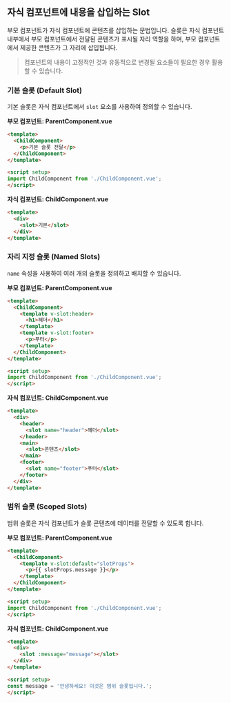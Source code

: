 ## 자식 컴포넌트에 내용을 삽입하는 Slot

부모 컴포넌트가 자식 컴포넌트에 콘텐츠를 삽입하는 문법입니다. 슬롯은 자식 컴포넌트 내부에서 부모 컴포넌트에서 전달된 콘텐츠가 표시될 자리 역할을 하며, 부모 컴포넌트에서 제공한 콘텐츠가 그 자리에 삽입됩니다.

> 컴포넌트의 내용이 고정적인 것과 유동적으로 변경될 요소들이 필요한 경우 활용할 수 있습니다.

### 기본 슬롯 (Default Slot)

기본 슬롯은 자식 컴포넌트에서 `slot` 요소를 사용하여 정의할 수 있습니다.

**부모 컴포넌트: ParentComponent.vue**

```html
<template>
  <ChildComponent>
    <p>기본 슬롯 전달</p>
  </ChildComponent>
</template>

<script setup>
import ChildComponent from './ChildComponent.vue';
</script>
```

**자식 컴포넌트: ChildComponent.vue**

```html
<template>
  <div>
    <slot>기본</slot>
  </div>
</template>
```

### 자리 지정 슬롯 (Named Slots)

`name` 속성을 사용하여 여러 개의 슬롯을 정의하고 배치할 수 있습니다.

**부모 컴포넌트: ParentComponent.vue**

```html
<template>
  <ChildComponent>
    <template v-slot:header>
      <h1>헤더</h1>
    </template>
    <template v-slot:footer>
      <p>푸터</p>
    </template>
  </ChildComponent>
</template>

<script setup>
import ChildComponent from './ChildComponent.vue';
</script>
```

**자식 컴포넌트: ChildComponent.vue**

```html
<template>
  <div>
    <header>
      <slot name="header">헤더</slot>
    </header>
    <main>
      <slot>콘텐츠</slot>
    </main>
    <footer>
      <slot name="footer">푸터</slot>
    </footer>
  </div>
</template>
```

### 범위 슬롯 (Scoped Slots)

범위 슬롯은 자식 컴포넌트가 슬롯 콘텐츠에 데이터를 전달할 수 있도록 합니다.

**부모 컴포넌트: ParentComponent.vue**

```html
<template>
  <ChildComponent>
    <template v-slot:default="slotProps">
      <p>{{ slotProps.message }}</p>
    </template>
  </ChildComponent>
</template>

<script setup>
import ChildComponent from './ChildComponent.vue';
</script>
```

**자식 컴포넌트: ChildComponent.vue**

```html
<template>
  <div>
    <slot :message="message"></slot>
  </div>
</template>

<script setup>
const message = '안녕하세요! 이것은 범위 슬롯입니다.';
</script>
```
